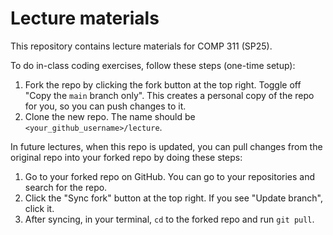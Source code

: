 # Lecture materials

This repository contains lecture materials for COMP 311 (SP25).

To do in-class coding exercises, follow these steps (one-time setup):

1. Fork the repo by clicking the fork button at the top right. Toggle off "Copy the `main` branch only". This creates a personal copy of the repo for you, so you can push changes to it.
2. Clone the new repo. The name should be `<your_github_username>/lecture`.

In future lectures, when this repo is updated, you can pull changes from the original repo into your forked repo by doing these steps:

1. Go to your forked repo on GitHub. You can go to your repositories and search for the repo.
2. Click the "Sync fork" button at the top right. If you see "Update branch", click it.
3. After syncing, in your terminal, `cd` to the forked repo and run `git pull`.
